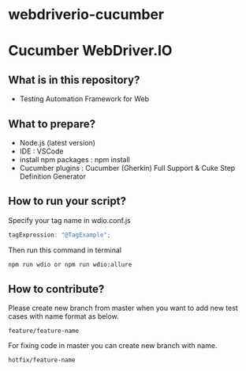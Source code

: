 # webdriverio-cucumber

# Cucumber WebDriver.IO

## What is in this repository?

- Testing Automation Framework for Web

## What to prepare?

- Node.js (latest version)
- IDE : VSCode
- install npm packages : npm install
- Cucumber plugins : Cucumber (Gherkin) Full Support & Cuke Step Definition Generator

## How to run your script?

Specify your tag name in wdio.conf.js

```js
tagExpression: "@TagExample";
```

Then run this command in terminal

```bash
npm run wdio or npm run wdio:allure
```

## How to contribute?

Please create new branch from master when you want to add new test cases with name format as below.

```git
feature/feature-name
```

For fixing code in master you can create new branch with name.

```git
hotfix/feature-name
```

